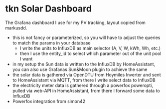 # tkn Solar Dashboard

The Grafana dashboard I use for my PV tracking, layout copied from markusdd.

- this is not fancy or parameterized, so you will have to adjust the queries to match the params in your database
  - I write the units to InfluxDB as main selector (A, V, W, kWh, Wh, etc.)
  - then I use the entity_id to select which parameter out of the unit pool I want
- in my setup the Sun data is written to the InfluxDB by HomeAssistant, you can also use Grafanas Sun&Moon plugin to achieve the same
- the solar data is gathered via OpenDTU from Hoymiles Inverter and sent to HomeAssistant via MQTT, from there I write select data to InfluxDB
- the electricity meter data is gathered through a powerfox poweropti, pulled via web-API in HomeAssistant, from there I forward some data to InfluxDB
- Powerfox integration from simon42 
